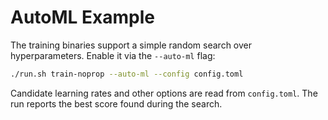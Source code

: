 # AutoML Example

The training binaries support a simple random search over hyperparameters.
Enable it via the `--auto-ml` flag:

```bash
./run.sh train-noprop --auto-ml --config config.toml
```

Candidate learning rates and other options are read from `config.toml`.
The run reports the best score found during the search.
